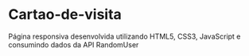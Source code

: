 # Cartao-de-visita
Página responsiva desenvolvida utilizando HTML5, CSS3, JavaScript e consumindo dados da API RandomUser 
